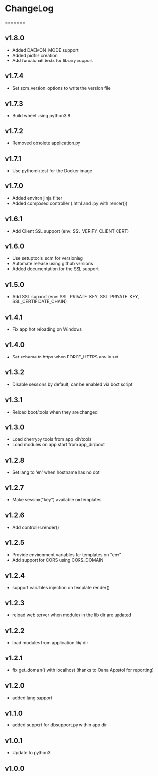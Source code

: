 # ChangeLog

=======

## v1.8.0

* Added DAEMON_MODE support
* Added pidfile creation
* Add functionatl tests for library support

## v1.7.4

* Set scm_version_options to write the version file

## v1.7.3

* Build wheel using python3.8

## v1.7.2

* Removed obsolete application.py

## v1.7.1

* Use python:latest for the Docker image

## v1.7.0

* Added environ jinja filter
* Added composed controller (.html and .py with render())

## v1.6.1

* Add Client SSL support (env: SSL_VERIFY_CLIENT_CERT)

## v1.6.0

* Use setuptools_scm for versioning
* Automate release using github versions
* Added documentation for the SSL support


## v1.5.0

* Add SSL support (env: SSL_PRIVATE_KEY, SSL_PRIVATE_KEY, SSL_CERTIFICATE_CHAIN)

## v1.4.1

* Fix app hot reloading on Windows

## v1.4.0

* Set scheme to https when FORCE_HTTPS env is set

## v1.3.2

* Disable sessions by default, can be enabled via boot script


## v1.3.1

* Reload boot/tools when they are changed

## v1.3.0

* Load cherrypy tools from app_dir/tools
* Load modules on app start from app_dir/boot

## v1.2.8

* Set lang to 'en' when hostname has no dot

## v1.2.7

* Make session("key") available on templates

## v1.2.6

* Add controller.render()

## v1.2.5

* Provide environment variables for templates on "env"
* Add support for CORS using CORS_DOMAIN

## v1.2.4

* support variables injection on template render()

## v1.2.3

* reload web server when modules in the lib dir are updated

## v1.2.2

* load modules from application lib/ dir

## v1.2.1

* fix get_domain() with localhost (thanks to Oana Apostol for reporting)

## v1.2.0

* added lang support

## v1.1.0

* added support for dbsupport.py within app dir

## v1.0.1

* Update to python3

## v1.0.0
